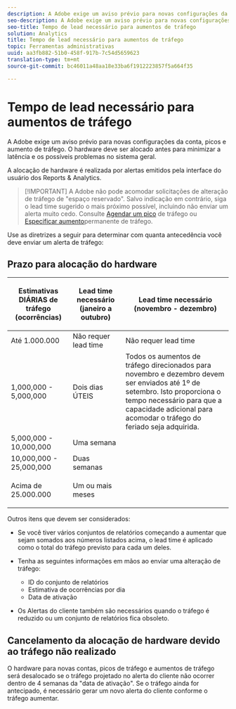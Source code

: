 ```yaml
---
description: A Adobe exige um aviso prévio para novas configurações da conta, picos e aumento de tráfego. O hardware deve ser alocado antes para minimizar a latência e os possíveis problemas no sistema geral.
seo-description: A Adobe exige um aviso prévio para novas configurações da conta, picos e aumento de tráfego. O hardware deve ser alocado antes para minimizar a latência e os possíveis problemas no sistema geral.
seo-title: Tempo de lead necessário para aumentos de tráfego
solution: Analytics
title: Tempo de lead necessário para aumentos de tráfego
topic: Ferramentas administrativas
uuid: aa3fb882-51b0-458f-917b-7c54d5659623
translation-type: tm+mt
source-git-commit: bc46011a48aa18e33ba6f1912223857f5a664f35

---
```



# Tempo de lead necessário para aumentos de tráfego

A Adobe exige um aviso prévio para novas configurações da conta, picos e aumento de tráfego. O hardware deve ser alocado antes para minimizar a latência e os possíveis problemas no sistema geral.

A alocação de hardware é realizada por alertas emitidos pela interface do usuário dos Reports &amp; Analytics.

> [!IMPORTANT] A Adobe não pode acomodar solicitações de alteração de tráfego de "espaço reservado". Salvo indicação em contrário, siga o lead time sugerido o mais próximo possível, incluindo não enviar um alerta muito cedo. Consulte [Agendar um pico](/help/admin/c-traffic-management/t-traffic-schedule-spike.md) de tráfego ou [Especificar aumento](/help/admin/c-traffic-management/t-traffic-permanent.md)permanente de tráfego.

Use as diretrizes a seguir para determinar com quanta antecedência você deve enviar um alerta de tráfego:

## Prazo para alocação do hardware

<table id="table_A67CC3B164F740088797BD8913244E47">
 <thead>
  <tr>
   <th colname="col1" class="entry"> Estimativas DIÁRIAS de tráfego (ocorrências) </th>
   <th colname="col2" class="entry"> <p>Lead time necessário (janeiro a outubro) </p> </th>
   <th colname="col3" class="entry"> <p>Lead time necessário (novembro - dezembro) </p> </th>
  </tr>
 </thead>
 <tbody>
  <tr>
   <td colname="col1"> Até 1.000.000 </td>
   <td colname="col2"> Não requer lead time </td>
   <td colname="col3"> Não requer lead time </td>
  </tr>
  <tr>
   <td colname="col1"> 1,000,000 - 5,000,000 </td>
   <td colname="col2"> Dois dias ÚTEIS </td>
   <td colname="col3" morerows="3"> Todos os aumentos de tráfego direcionados para novembro e dezembro devem ser enviados até 1º de setembro. Isto proporciona o tempo necessário para que a capacidade adicional para acomodar o tráfego do feriado seja adquirida. </td>
  </tr>
  <tr>
   <td colname="col1"> 5,000,000 - 10,000,000 </td>
   <td colname="col2"> Uma semana </td>
  </tr>
  <tr>
   <td colname="col1"> 10,000,000 - 25,000,000 </td>
   <td colname="col2"> Duas semanas </td>
  </tr>
  <tr>
   <td colname="col1"> <p>Acima de 25.000.000 </p> </td>
   <td colname="col2"> Um ou mais meses </td>
  </tr>
 </tbody>
</table>

Outros itens que devem ser considerados:

* Se você tiver vários conjuntos de relatórios começando a aumentar que sejam somados aos números listados acima, o lead time é aplicado como o total do tráfego previsto para cada um deles.
* Tenha as seguintes informações em mãos ao enviar uma alteração de tráfego:

   * ID do conjunto de relatórios
   * Estimativa de ocorrências por dia
   * Data de ativação

* Os Alertas do cliente também são necessários quando o tráfego é reduzido ou um conjunto de relatórios fica obsoleto.

## Cancelamento da alocação de hardware devido ao tráfego não realizado

O hardware para novas contas, picos de tráfego e aumentos de tráfego será desalocado se o tráfego projetado no alerta do cliente não ocorrer dentro de 4 semanas da "data de ativação". Se o tráfego ainda for antecipado, é necessário gerar um novo alerta do cliente conforme o tráfego aumentar.
